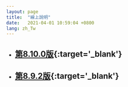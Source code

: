 ```yaml
---
layout: page
title:  "線上說明"
date:   2021-04-01 10:59:04 +0800
lang: zh_Tw
---
```


* ## [第8.10.0版](/library/8.10.0/zh-Hant/index.html){:target='_blank'}

* ## [第8.9.2版](/library/8.9.2/index.html){:target='_blank'}